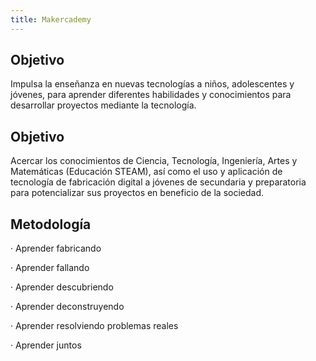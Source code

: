 ```yaml
---
title: Makercademy
---
```

## Objetivo
Impulsa la enseñanza en nuevas tecnologías a niños, adolescentes y
jóvenes, para aprender diferentes habilidades y conocimientos para
desarrollar proyectos mediante la tecnología.


## Objetivo
Acercar los conocimientos de Ciencia, Tecnología, Ingeniería, Artes y Matemáticas
(Educación STEAM), así como el uso y aplicación de tecnología de fabricación
digital a jóvenes de secundaria y preparatoria para potencializar sus proyectos en
beneficio de la sociedad.


## Metodología
· Aprender fabricando

· Aprender fallando

· Aprender descubriendo

· Aprender deconstruyendo

· Aprender resolviendo problemas reales

· Aprender juntos


